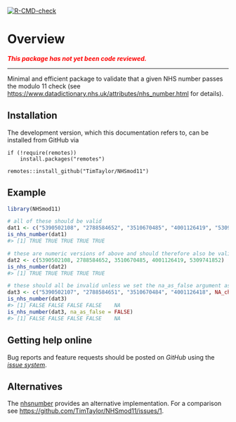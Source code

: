 
<!-- README.md is generated from README.Rmd. Please edit that file -->
<!-- badges: start -->

[![R-CMD-check](https://github.com/TimTaylor/NHSmod11/actions/workflows/R-CMD-check.yaml/badge.svg)](https://github.com/TimTaylor/NHSmod11/actions/workflows/R-CMD-check.yaml)
<!-- badges: end -->

# Overview

<span style="color:red"> ***This package has not yet been code
reviewed.*** </span>

------------------------------------------------------------------------

Minimal and efficient package to validate that a given NHS number passes
the modulo 11 check (see
<https://www.datadictionary.nhs.uk/attributes/nhs_number.html> for
details).

## Installation

The development version, which this documentation refers to, can be
installed from GitHub via

    if (!require(remotes))
        install.packages("remotes")

    remotes::install_github("TimTaylor/NHSmod11")

## Example

``` r
library(NHSmod11)

# all of these should be valid
dat1 <- c("5390502108", "2788584652", "3510670485", "4001126419", "5309741852")
is_nhs_number(dat1)
#> [1] TRUE TRUE TRUE TRUE TRUE

# these are numeric versions of above and should therefore also be valid
dat2 <- c(5390502108, 2788584652, 3510670485, 4001126419, 5309741852)
is_nhs_number(dat2)
#> [1] TRUE TRUE TRUE TRUE TRUE

# these should all be invalid unless we set the na_as_false argument as FALSE
dat3 <- c("5390502107", "2788584651", "3510670484", "4001126418", NA_character_)
is_nhs_number(dat3)
#> [1] FALSE FALSE FALSE FALSE    NA
is_nhs_number(dat3, na_as_false = FALSE)
#> [1] FALSE FALSE FALSE FALSE    NA
```

## Getting help online

Bug reports and feature requests should be posted on *GitHub* using the
[*issue system*](https://github.com/TimTaylor/NHSmod11/issues).

## Alternatives

The [nhsnumber](https://cran.r-project.org/package=nhsnumber) provides
an alternative implementation. For a comparison see
<https://github.com/TimTaylor/NHSmod11/issues/1>.
